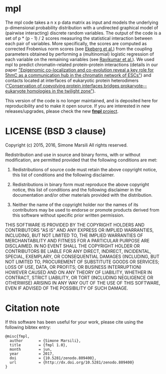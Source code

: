 # mpl

The mpl code takes a n x p data matrix as input and models the underlying p-dimensional probability distribution with a undirected graphical model
of (pairwise interacting) discrete random variables. The output of the code is a set of p * (p - 1) / 2 scores measuring the statistical interaction
between each pair of variables. More specifically, the scores are computed as corrected Frobenius norm scores
(see [Ekeberg et al.](https://journals.aps.org/pre/abstract/10.1103/PhysRevE.87.012707)) from the coupling parameters obtained
by performing a (multinomial) logistic regression of each variable on the remaining variables
(see [Ravikumar et al.](http://projecteuclid.org/download/pdfview_1/euclid.aos/1268056617)).
We used mpl to predict chromatin-related protein-protein interactions
(details in our paper ["Epigenomic co-localization and co-evolution reveal a key role for 5hmC as a communication hub in the chromatin network of ESCs"](http://www.sciencedirect.com/science/article/pii/S2211124716000280)) and contacts located at interfaces of eukaryotic protein heterodimers (["Conservation of coevolving protein interfaces bridges prokaryote--eukaryote homologies in the twilight zone"](http://www.pnas.org/content/113/52/15018.full)).

This version of the code is no longer maintained, and is deposited here for reproducibility and to make it open source.
If you are interested in new releases/upgrades, please check the new [**fmpl** project](https://github.com/simomarsili/fmpl).

# LICENSE (BSD 3 clause)

Copyright (c) 2015, 2016, Simone Marsili
All rights reserved.

Redistribution and use in source and binary forms, with or without modification, are permitted provided that the following conditions are met:

1. Redistributions of source code must retain the above copyright notice, this list of conditions and the following disclaimer.

2. Redistributions in binary form must reproduce the above copyright notice, this list of conditions and the following disclaimer in the documentation and/or other materials provided with the distribution.

3. Neither the name of the copyright holder nor the names of its contributors may be used to endorse or promote products derived from this software without specific prior written permission.

THIS SOFTWARE IS PROVIDED BY THE COPYRIGHT HOLDERS AND CONTRIBUTORS "AS IS" AND ANY EXPRESS OR IMPLIED WARRANTIES, INCLUDING, BUT NOT LIMITED TO, THE IMPLIED WARRANTIES OF MERCHANTABILITY AND FITNESS FOR A PARTICULAR PURPOSE ARE DISCLAIMED. IN NO EVENT SHALL THE COPYRIGHT HOLDER OR CONTRIBUTORS BE LIABLE FOR ANY DIRECT, INDIRECT, INCIDENTAL, SPECIAL, EXEMPLARY, OR CONSEQUENTIAL DAMAGES (INCLUDING, BUT NOT LIMITED TO, PROCUREMENT OF SUBSTITUTE GOODS OR SERVICES; LOSS OF USE, DATA, OR PROFITS; OR BUSINESS INTERRUPTION) HOWEVER CAUSED AND ON ANY THEORY OF LIABILITY, WHETHER IN CONTRACT, STRICT LIABILITY, OR TORT (INCLUDING NEGLIGENCE OR OTHERWISE) ARISING IN ANY WAY OUT OF THE USE OF THIS SOFTWARE, EVEN IF ADVISED OF THE POSSIBILITY OF SUCH DAMAGE.

# Citation note

If this software has been useful for your work, please cite using the following bibtex entry:
```
@misc{fmpl,
  author       = {Simone Marsili}, 
  title        = {fmpl 1.0},
  month        = jun,
  year         = 2017,
  doi          = {10.5281/zenodo.809400},
  url          = {http://dx.doi.org/10.5281/zenodo.809400}
}
```
